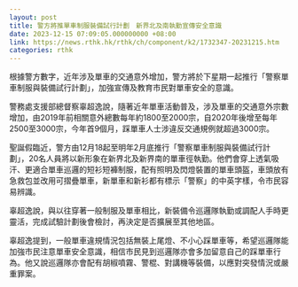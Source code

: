 ```yaml
---
layout: post
title: 警方將推單車制服裝備試行計劃　新界北及南執勤宣傳安全意識
date: 2023-12-15 07:09:05.000000000 +08:00
link: https://news.rthk.hk/rthk/ch/component/k2/1732347-20231215.htm
categories: rthk
---
```


根據警方數字，近年涉及單車的交通意外增加，警方將於下星期一起推行「警察單車制服與裝備試行計劃」，加強宣傳及教育市民對單車安全的意識。

警務處支援部總督察辜超逸說，隨著近年單車活動普及，涉及單車的交通意外宗數增加，由2019年前相關意外總數每年約1800至2000宗，自2020年後增至每年2500至3000宗，今年首9個月，踩單車人士涉違反交通規例就超過3000宗。

聖誕假臨近，警方由12月18起至明年2月底推行「警察單車制服與裝備試行計劃」，20名人員將以新形象在新界北及新界南的單車徑執勤。他們會穿上透氣吸汗、更適合單車巡邏的短衫短褲制服，配有照明及閃燈裝置的單車頭盔，車頭放有急救包並改用可摺疊單車，新單車和新衫都有標示「警察」的中英字樣，令市民容易辨識。

辜超逸說，與以往穿著一般制服及單車相比，新裝備令巡邏隊執勤或調配人手時更靈活，完成試驗計劃後會檢討，再決定是否擴展至其他地區。

辜超逸提到，一般單車違規情況包括無裝上尾燈、不小心踩單車等，希望巡邏隊能加強市民注意單車安全意識，相信市民見到巡邏隊亦會多加留意自己的踩單車行為。他又說巡邏隊亦會配有胡椒噴霧、警棍、對講機等裝備，以應對突發情況或嚴重罪案。
